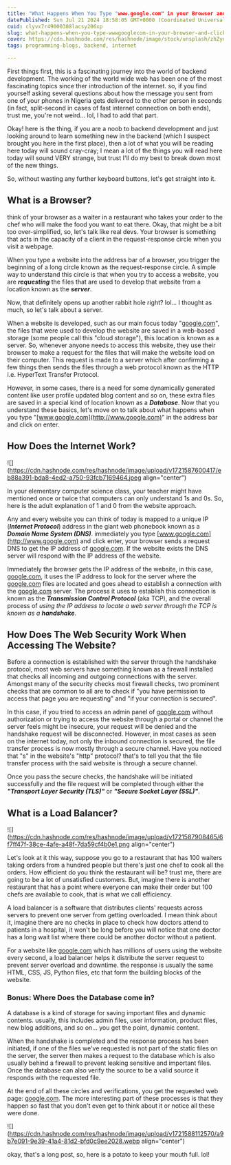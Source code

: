 ```yaml
---
title: "What Happens When You Type "www.google.com" in your Browser and Click Enter?"
datePublished: Sun Jul 21 2024 18:58:05 GMT+0000 (Coordinated Universal Time)
cuid: clyvx7r49000308lacsy206xp
slug: what-happens-when-you-type-wwwgooglecom-in-your-browser-and-click-enter
cover: https://cdn.hashnode.com/res/hashnode/image/stock/unsplash/zhZydTyNMPg/upload/93ea33e482524facc1f135c3a320f966.jpeg
tags: programming-blogs, backend, internet

---
```


First things first, this is a fascinating journey into the world of backend development. The working of the world wide web has been one of the most fascinating topics since ther introduction of the internet. so, if you find yourself asking several questions about how the message you sent from one of your phones in Nigeria gets delivered to the other person in seconds (in fact, split-second in cases of fast internet connection on both ends), trust me, you're not weird... lol, I had to add that part.

Okay! here is the thing, if you are a noob to backend development and just looking around to learn something new in the backend (which I suspect brought you here in the first place), then a lot of what you will be reading here today will sound cray-cray; I mean a lot of the things you will read here today will sound VERY strange, but trust I'll do my best to break down most of the new things.

So, without wasting any further keyboard buttons, let's get straight into it.

## What is a Browser?

think of your browser as a waiter in a restaurant who takes your order to the chef who will make the food you want to eat there. Okay, that might be a bit too over-simplified, so, let's talk like real devs. Your browser is something that acts in the capacity of a client in the request-response circle when you visit a webpage.

When you type a website into the address bar of a browser, you trigger the beginning of a long circle known as the request-response circle. A simple way to understand this circle is that when you try to access a website, you are ***requesting*** the files that are used to develop that website from a location known as the ***server***.

Now, that definitely opens up another rabbit hole right? lol... I thought as much, so let's talk about a server.

When a website is developed, such as our main focus today "[google.com](http://google.com)", the files that were used to develop the website are saved in a web-based storage (some people call this "cloud storage"), this location is known as a server. So, whenever anyone needs to access this website, they use their browser to make a request for the files that will make the website load on their computer. This request is made to a server which after confirming a few things then sends the files through a web protocol known as the HTTP i.e. HyperText Transfer Protocol.

However, in some cases, there is a need for some dynamically generated content like user profile updated blog content and so on, these extra files are saved in a special kind of location known as a ***Database***. Now that you understand these basics, let's move on to talk about what happens when you type "[www.google.com](http://www.google.com)" in the address bar and click on enter.

## How Does the Internet Work?

![](https://cdn.hashnode.com/res/hashnode/image/upload/v1721587600417/eb88a391-bda8-4ed2-a750-93fcb7169464.jpeg align="center")

In your elementary computer science class, your teacher might have mentioned once or twice that computers can only understand 1s and 0s. So, here is the adult explanation of 1 and 0 from the website approach.

Any and every website you can think of today is mapped to a unique IP (***Internet Protocol***) address in the giant web phonebook known as a ***Domain Name System (DNS)***. immediately you type [www.google.com](http://www.google.com) and click enter, your browser sends a request DNS to get the IP address of [google.com](http://google.com). If the website exists the DNS server will respond with the IP address of the website.

Immediately the browser gets the IP address of the website, in this case, [google.com](http://google.com), it uses the IP address to look for the server where the [google.com](http://google.com) files are located and goes ahead to establish a connection with the [google.com](http://google.com) server. The process it uses to establish this connection is known as the ***Transmission Control Protocol*** (aka TCP), and the overall process of *using the IP address to locate a web server through the TCP is known as a* ***handshake***.

## How Does The Web Security Work When Accessing The Website?

Before a connection is established with the server through the handshake protocol, most web servers have something known as a firewall installed that checks all incoming and outgoing connections with the server. Amongst many of the security checks most firewall checks, two prominent checks that are common to all are to check if "you have permission to access that page you are requesting" and "if your connection is secured".

In this case, if you tried to access an admin panel of [google.com](http://google.com) without authorization or trying to access the website through a portal or channel the server feels might be insecure, your request will be denied and the handshake request will be disconnected. However, in most cases as seen on the internet today, not only the inbound connection is secured, the file transfer process is now mostly through a secure channel. Have you noticed that "s" in the website's "http" protocol? that's to tell you that the file transfer process with the said website is through a secure channel.

Once you pass the secure checks, the handshake will be initiated successfully and the file request will be completed through either the ***"Transport Layer Security (TLS)"*** or ***"Secure Socket Layer (SSL)"***.

## What is a Load Balancer?

![](https://cdn.hashnode.com/res/hashnode/image/upload/v1721587908465/6f7ff47f-38ce-4afe-a48f-7da59cf4b0e1.png align="center")

Let's look at it this way, suppose you go to a restaurant that has 100 waiters taking orders from a hundred people but there's just one chef to cook all the orders. How efficient do you think the restaurant will be? trust me, there are going to be a lot of unsatisfied customers. But, imagine there is another restaurant that has a point where everyone can make their order but 100 chefs are available to cook, that is what we call efficiency.

A load balancer is a software that distributes clients' requests across servers to prevent one server from getting overloaded. I mean think about it, imagine there are no checks in place to check how doctors attend to patients in a hospital, it won't be long before you will notice that one doctor has a long wait list where there could be another doctor without a patient.

For a website like [google.com](http://google.com) which has millions of users using the website every second, a load balancer helps it distribute the server request to prevent server overload and downtime. the response is usually the same HTML, CSS, JS, Python files, etc that form the building blocks of the website.

### Bonus: Where Does the Database come in?

A database is a kind of storage for saving important files and dynamic contents. usually, this includes admin files, user information, product files, new blog additions, and so on... you get the point, dynamic content.

When the handshake is completed and the response process has been initiated, if one of the files we've requested is not part of the static files on the server, the server then makes a request to the database which is also usually behind a firewall to prevent leaking sensitive and important files. Once the database can also verify the source to be a valid source it responds with the requested file.

At the end of all these circles and verifications, you get the requested web page: [google.com](http://google.com). The more interesting part of these processes is that they happen so fast that you don't even get to think about it or notice all these were done.

![](https://cdn.hashnode.com/res/hashnode/image/upload/v1721588112570/a9b7e091-9e39-41a4-81d2-bfd0c9ee2028.webp align="center")

okay, that's a long post, so, here is a potato to keep your mouth full. lol!
